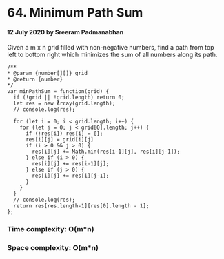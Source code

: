 # 64. Minimum Path Sum

#### 12 July 2020 by Sreeram Padmanabhan

Given a m x n grid filled with non-negative numbers, find a path from top left to bottom right which minimizes the sum of all numbers along its path.

    /**
    * @param {number[][]} grid
    * @return {number}
    */
    var minPathSum = function(grid) {
      if (!grid || !grid.length) return 0;
      let res = new Array(grid.length);
      // console.log(res);

      for (let i = 0; i < grid.length; i++) {
        for (let j = 0; j < grid[0].length; j++) {
          if (!res[i]) res[i] = [];
          res[i][j] = grid[i][j]
          if (i > 0 && j > 0) {
            res[i][j] += Math.min(res[i-1][j], res[i][j-1]);
          } else if (i > 0) {
            res[i][j] += res[i-1][j];
          } else if (j > 0) {
            res[i][j] += res[i][j-1];
          }
        }
      }
      // console.log(res);
      return res[res.length-1][res[0].length - 1];
    };

### Time complexity: O(m*n)
### Space complexity: O(m*n)
